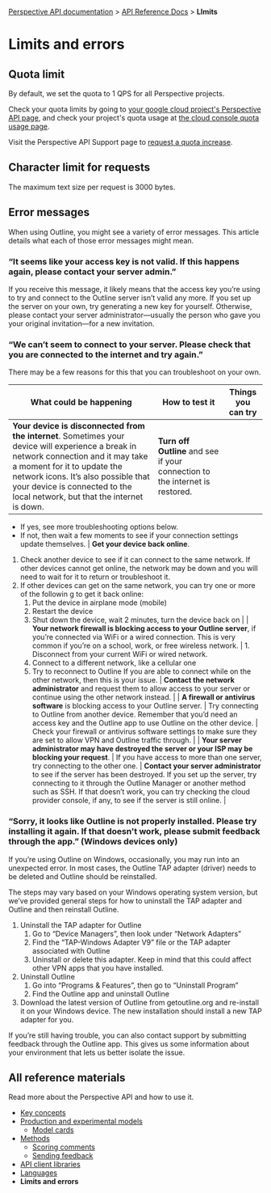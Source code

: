 [Perspective API documentation](../README.md) > [API Reference Docs](README.md) > **LImits**

# Limits and errors

## Quota limit

By default, we set the quota to 1 QPS for all Perspective projects.

Check your quota limits by going to [your google cloud project's Perspective API page](https://console.cloud.google.com/apis/api/commentanalyzer.googleapis.com/quotas), and check your project's quota usage at
[the cloud console quota usage page](https://console.cloud.google.com/iam-admin/quotas).

Visit the Perspective API Support page to [request a quota increase](https://support.perspectiveapi.com/s/request-quota-increase).

## Character limit for requests

The maximum text size per request is 3000 bytes.

## Error messages

When using Outline, you might see a variety of error messages. This article details what each of those error messages might mean. 
 
 ### “It seems like your access key is not valid. If this happens again, please contact your server admin.”

If you receive this message, it likely means that the access key you’re using to try and connect to the Outline server isn’t valid any more. If you set up the server on your own, try generating a new key for yourself. Otherwise, please contact your server administrator—usually the person who gave you your original invitation—for a new invitation.
 
 ### “We can’t seem to connect to your server. Please check that you are connected to the internet and try again.”

There may be a few reasons for this that you can troubleshoot on your own.
 
|  What could be happening | How to test it | Things you can try |
| ----- | ----- | ----- |
| **Your device is disconnected from the internet**. Sometimes your device will experience a break in network connection and it may take a moment for it to update the network icons. It’s also possible that your device is connected to the local network, but that the internet is down. | **Turn off Outline** and see if your connection to the internet is restored.
+ If yes, see more troubleshooting options below.
+ If not, then wait a few moments to see if your connection settings update themselves. | **Get your device back online**.
1. Check another device to see if it can connect to the same network. If other devices cannot get online, the network may be down and you will need to wait for it to return or troubleshoot it.
1. If other devices can get on the same network, you can try one or more of the followin g to get it back online:
   1. Put the device in airplane mode (mobile)
   1. Restart the device
   1. Shut down the device, wait 2 minutes, turn the device back on |
   | **Your network firewall is blocking access to your Outline server**, if you’re connected via WiFi or a wired connection. This is very common if you’re on a school, work, or free wireless network. | 1. Disconnect from your current WiFi or wired network.
   1. Connect to a different network, like a cellular one
   1. Try to reconnect to Outline
If you are able to connect while on the other network, then this is your issue.
| **Contact the network administrator** and request them to allow access to your server or continue using the other network instead. |
| **A firewall or antivirus software** is blocking access to your Outline server. | Try connecting to Outline from another device. Remember that you’d need an access key and the Outline app to use Outline on the other device. | Check your firewall or antivirus software settings to make sure they are set to allow VPN and Outline traffic through. | 
| **Your server administrator may have destroyed the server or your ISP may be blocking your request**. | If you have access to more than one server, try connecting to the other one. | **Contact your server administrator** to see if the server has been destroyed. If you set up the server, try connecting to it through the Outline Manager or another method such as SSH. If that doesn’t work, you can try checking the cloud provider console, if any, to see if the server is still online. |

 ### “Sorry, it looks like Outline is not properly installed. Please try installing it again. If that doesn't work, please submit feedback through the app.” (Windows devices only)
 
If you’re using Outline on Windows, occasionally, you may run into an unexpected error. In most cases, the Outline TAP adapter (driver) needs to be deleted and Outline should be reinstalled.
 
The steps may vary based on your Windows operating system version, but we’ve provided general steps for how to uninstall the TAP adapter and Outline and then reinstall Outline.

1. Uninstall the TAP adapter for Outline
   1. Go to “Device Managers”, then look under “Network Adapters”
   1. Find the “TAP-Windows Adapter V9” file or the TAP adapter associated with Outline
   1. Uninstall or delete this adapter. Keep in mind that this could affect other VPN apps that you have installed. 
1. Uninstall Outline
   1. Go into “Programs & Features”, then go to “Uninstall Program”
   1. Find the Outline app and uninstall Outline
1. Download the latest version of Outline from getoutline.org and re-install it on your Windows device. The new installation should install a new TAP adapter for you.
 
If you’re still having trouble, you can also contact support by submitting feedback through the Outline app. This gives us some information about your environment that lets us better isolate the issue.

## All reference materials

Read more about the Perspective API and how to use it.

* [Key concepts](key-concepts.md)
* [Production and experimental models](models.md)
   * [Model cards](model-cards/README.md)
* [Methods](methods.md)
   * [Scoring comments](methods.md#scoring-comments-analyzecomment)
   * [Sending feedback](methods.md#sending-feedback-suggestcommentscore)
* [API client libraries](clients.md)
* [Languages](languages.md)
* **Limits and errors**
